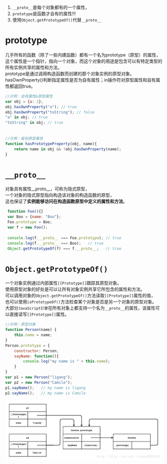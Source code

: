 1. `__proto__`是每个对象都有的一个属性，
2. `prototype`是函数才会有的属性!!! 
3. 使用`Object.getPrototypeOf()`代替`__proto__`

# prototype
几乎所有的函数（除了一些内建函数）都有一个名为prototype（原型）的属性，  
这个属性是一个指针，指向一个对象，而这个对象的用途是包含可以有特定类型的所有实例共享的属性和方法。  
prototype是通过调用构造函数而创建的那个对象实例的原型对象。  
hasOwnProperty()判断指定属性是否为自有属性；in操作符对原型属性和自有属性都返回true。   
```javascript
//示例：自有属性&原型属性
var obj = {a: 1};
obj.hasOwnProperty("a"); // true
obj.hasOwnProperty("toString"); // false
"a" in obj; // true
"toString" in obj; // true


//示例：鉴别原型属性
function hasPrototypeProperty(obj, name){
    return name in obj && !obj.hasOwnProperty(name);
}
```

# `__proto__`
对象具有属性__proto__，可称为隐式原型，  
一个对象的隐式原型指向构造该对象的构造函数的原型，  
这也保证了**实例能够访问在构造函数原型中定义的属性和方法**。
```javascript
 function Foo(){}
 var Boo = {name: "Boo"};
 Foo.prototype = Boo;
 var f = new Foo();
 
 console.log(f.__proto__ === Foo.prototype); // true
 console.log(f.__proto__ === Boo);   // true
 Object.getPrototypeOf(f) === f.__proto__;   // true
```
# `Object.getPrototypeOf()`
一个对象实例通过内部属性`[[Prototype]]`跟踪其原型对象。  
使用原型对象的好处是可以让所有对象实例共享它所包含的属性和方法。  
可以调用对象的`Object.getPrototypeOf()`方法读取`[[Prototype]]`属性的值，  
也可以使用`isPrototypeOf()`方法检查某个对象是否是另一个对象的原型对象。  
大部分`JavaScript引擎`在所有对象上都支持一个名为`__proto__`的属性，该属性可以直接读写`[[Prototype]]`属性。 
```javascript
//示例：原型对象
function Person(name) {
    this.name = name;
}
Person.prototype = {
    constructor: Person,
    sayName: function(){
        console.log("my name is " + this.name);
    }
}
var p1 = new Person("ligang");
var p2 = new Person("Camile");
p1.sayName();   // my name is ligang
p2.sayName();   // my name is Camile
```
![](./res/20161208183943943.png)

